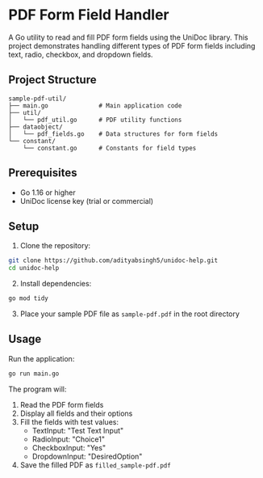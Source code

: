 # PDF Form Field Handler

A Go utility to read and fill PDF form fields using the UniDoc library. This project demonstrates handling different types of PDF form fields including text, radio, checkbox, and dropdown fields.

## Project Structure
```
sample-pdf-util/
├── main.go              # Main application code
├── util/
│   └── pdf_util.go      # PDF utility functions
├── dataobject/
│   └── pdf_fields.go    # Data structures for form fields
└── constant/
    └── constant.go      # Constants for field types
```

## Prerequisites
- Go 1.16 or higher
- UniDoc license key (trial or commercial)

## Setup
1. Clone the repository:
```bash
git clone https://github.com/adityabsingh5/unidoc-help.git
cd unidoc-help
```

2. Install dependencies:
```bash
go mod tidy
```

3. Place your sample PDF file as `sample-pdf.pdf` in the root directory

## Usage
Run the application:
```bash
go run main.go
```

The program will:
1. Read the PDF form fields
2. Display all fields and their options
3. Fill the fields with test values:
   - TextInput: "Test Text Input"
   - RadioInput: "Choice1"
   - CheckboxInput: "Yes"
   - DropdownInput: "DesiredOption"
4. Save the filled PDF as `filled_sample-pdf.pdf`
